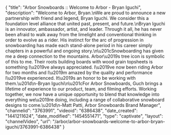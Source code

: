 {
    "title": "Arbor Snowboards :: Welcome to Arbor - Bryan Iguchi",
    "description": "Welcome to Arbor, Bryan.\nWe are proud to announce a new partnership with friend and legend, Bryan Iguchi. We consider this a foundation level alliance that united past, present, and future.\nBryan Iguchi is an innovator, ambassador, artist, and leader. Through it all, he has never been afraid to walk away from the limelight and conventional thinking in order to evolve as a rider. His instinct for the arc of progression in snowboarding has made each stand-alone period in his career simply chapters in a powerful and ongoing story.\n\u201cSnowboarding has given me a deep connection to the mountains. Arbor\u2019s tree icon is symbolic of this to me. Their roots building boards with wood grain topsheets is something I\u2019ve always appreciated. I\u2019ve now been riding Arbor for two months and I\u2019m amazed by the quality and performance I\u2019ve experienced. It\u2019s an honor to be working with them.\u201d\n-Bryan Iguchi\n\u201cFor Arbor Snowboards, Guch brings a lifetime of experience to our product, team, and filming efforts. Working together, we now have a unique opportunity to blend that knowledge into everything we\u2019re doing, including a range of collaborative snowboard designs to come.\u201d\n-Matt Patti, Arbor Snowboards Brand Manager",
    "channelid": "3763991",
    "videoid": "6386438",
    "date_created": "1441211624",
    "date_modified": "1454551471",
    "type": "captivate",
    "layout": "channelVideo",
    "url": "\/arbor\/arbor-snowboards-welcome-to-arbor-bryan-iguchi\/3763991-6386438"
}